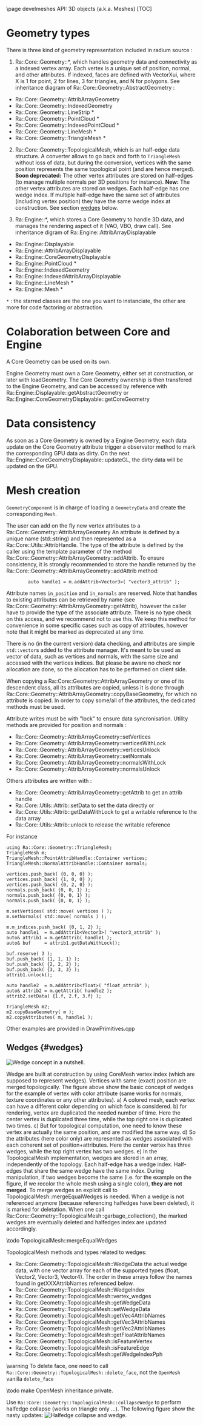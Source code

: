 \page develmeshes API: 3D objects (a.k.a. Meshes)
[TOC]

# Geometry types
There is three kind of geometry representation included in radium source :
 1. Ra::Core::Geometry::*, which handles geometry data and connectivity as a indexed vertex array.
Each vertex is a unique set of position, normal, and other attributes.
If indexed, faces are defined with VectorXui, where X is 1 for point, 2 for lines, 3 for triangles, and N for polygons.
See inheritance diagram of Ra::Core::Geometry::AbstractGeometry :
   - Ra::Core::Geometry::AttribArrayGeometry
   - Ra::Core::Geometry::IndexedGeometry
   - Ra::Core::Geometry::LineStrip *
   - Ra::Core::Geometry::PointCloud *
   - Ra::Core::Geometry::IndexedPointCloud *
   - Ra::Core::Geometry::LineMesh *
   - Ra::Core::Geometry::TriangleMesh *

 2. Ra::Core::Geometry::TopologicalMesh, which is an half-edge data structure. 
A converter allows to go back and forth to `TriangleMesh`
without loss of data, but during the conversion, vertices with the same position represents the same topological point (and are hence merged). 
**Soon deprecated:** The other vertex attributes are stored on half-edges (to manage multiple normals per 3D positions
for instance).
**New:** The other vertex attributes are stored on wedges. Each half-edge has one wedge index. If multiple half-edge have the same set of attributes (including vertex position) they have the same wedge index at construction. See section [wedges](#wedges) below.

 3. Ra::Engine::*, which stores a Core Geometry to handle 3D data, and manages the rendering aspect of it (VAO, VBO, draw call).
See inheritance digram of Ra::Engine::AttribArrayDisplayable
   - Ra::Engine::Displayable
   - Ra::Engine::AttribArrayDisplayable
   - Ra::Engine::CoreGeometryDisplayable
   - Ra::Engine::PointCloud *
   - Ra::Engine::IndexedGeometry
   - Ra::Engine::IndexedAttribArrayDisplayable
   - Ra::Engine::LineMesh *
   - Ra::Engine::Mesh *
   
 `*` : the starred classes are the one you want to instanciate, the other are more for code factoring or abstraction.
   
# Colaboration between Core and Engine

A Core Geometry can be used on its own.

Engine Geometry must own a Core Geometry, either set at construction, or later with loadGeometry.
The Core Geometry ownership is then transfered to the Engine Geometry, and can be accessed by reference with Ra::Engine::Displayable::getAbstractGeometry or Ra::Engine::CoreGeometryDisplayable::getCoreGeometry


# Data consistency
As soon as a Core Geometry is owned by a Engine Geometry, each data update on the Core Geometry attribute trigger a observator method to mark the corresponding GPU data as dirty.
On the next Ra::Engine::CoreGeometryDisplayable::updateGL, the dirty data will be updated on the GPU.

# Mesh creation
`GeometryComponent` is in charge of loading a `GeometryData` and create the corresponding `Mesh`.

The user can add on the fly new vertex attributes to a Ra::Core::Geometry::AttribArrayGeometry
An attribute is defined by a unique name (std::string) and then represented as a Ra::Core::Utils::AttribHandle.
The type of the attribute is defined by the caller using the template parameter of the method  Ra::Core::Geometry::AttribArrayGeometry::addAttrib.
To ensure consistency, it is strongly recommended to store the handle returned by the Ra::Core::Geometry::AttribArrayGeometry::addAttrib method:
~~~{.cpp}
        auto handle1 = m.addAttrib<Vector3>( "vector3_attrib" );
~~~
Attribute names `in_position` and `in_normals` are reserved.
Note that handles to existing attributes can be retrieved by name (see Ra::Core::Geometry::AttribArrayGeometry::getAttrib), however
the caller have to provide the type of the associate attribute.
There is no type check on this access, and we recommend not to use this. We keep this method for convenience in some
specific cases such as copy of attributes, however note that it might be marked as deprecated at any time.

There is no (in the current version) data checking, and attributes are simple `std::vector`s added to the attribute
manager. It's meant to be used as vector of data, such as vertices and normals, with the same size and accessed with
the vertices indices. But please be aware no check nor allocation are done, so the allocation has to be performed on
client side.

When copying a Ra::Core::Geometry::AttribArrayGeometry or one of its descendent class, all its attributes are copied, unless it is done through Ra::Core::Geometry::AttribArrayGeometry::copyBaseGeometry, for which no attribute is copied.
In order to copy some/all of the attributes, the dedicated methods must be used.

Attribute writes must be with "lock" to ensure data syncronisation.
Utility methods are provided for position and normals :

 - Ra::Core::Geometry::AttribArrayGeometry::setVertices
 - Ra::Core::Geometry::AttribArrayGeometry::verticesWithLock
 - Ra::Core::Geometry::AttribArrayGeometry::verticesUnlock
 - Ra::Core::Geometry::AttribArrayGeometry::setNormals
 - Ra::Core::Geometry::AttribArrayGeometry::normalsWithLock
 - Ra::Core::Geometry::AttribArrayGeometry::normalsUnlock

Others attributes are written with :
 - Ra::Core::Geometry::AttribArrayGeometry::getAttrib to get an attrib handle
 - Ra::Core::Utils::Attrib::setData to set the data directly 
or
 - Ra::Core::Utils::Attrib::getDataWithLock to get a writable reference to the data array
 - Ra::Core::Utils::Attrib::unlock to release the writable reference

For instance

~~~{.cpp}
using Ra::Core::Geometry::TriangleMesh;
TriangleMesh m;
TriangleMesh::PointAttribHandle::Container vertices;
TriangleMesh::NormalAttribHandle::Container normals;
	
vertices.push_back( {0, 0, 0} );
vertices.push_back( {1, 0, 0} );
vertices.push_back( {0, 2, 0} );
normals.push_back( {0, 0, 1} );
normals.push_back( {0, 0, 1} );
normals.push_back( {0, 0, 1} );
	
m.setVertices( std::move( vertices ) );
m.setNormals( std::move( normals ) );
	
m.m_indices.push_back( {0, 1, 2} );
auto handle1  = m.addAttrib<Vector3>( "vector3_attrib" );
auto& attrib1 = m.getAttrib( handle1 );
auto& buf     = attrib1.getDataWithLock();
	
buf.reserve( 3 );
buf.push_back( {1, 1, 1} );
buf.push_back( {2, 2, 2} );
buf.push_back( {3, 3, 3} );
attrib1.unlock();
	
auto handle2  = m.addAttrib<float>( "float_attrib" );
auto& attrib2 = m.getAttrib( handle2 );
attrib2.setData( {1.f, 2.f, 3.f} );
	
TriangleMesh m2;
m2.copyBaseGeometry( m );
m2.copyAttributes( m, handle1 );
~~~


Other examples are provided in DrawPrimitives.cpp

## Wedges {#wedges}

![Wedge concept in a nutshell.](wedges.svg)

Wedge are built at construction by using CoreMesh vertex index (which are supposed to represent wedges). Vertices with same (exact) position are merged topologically.
The figure above show the basic concept of wedges for the example of vertex with color attribute (same works for normals, texture coordinates or any other attributes).
a) A colored mesh, each vertex can have a different color depending on which face is considered. b) for rendering, vertex are duplicated the needed number of time. Here the center vertex is duplicated three time, while the top right one is duplicated two times. c) But for topological computation, one need to know these vertex are actually the same position, and are modified the same way. d) So the attributes (here color only) are represented as wedges associated with each coherent set of position+attributes. Here the center vertex has three wedges, while the top right vertex has two wedges. e) In the TopologicalMesh implementation, wedges are stored in an array, independently of the topology. Each half-edge has a wedge index. Half-edges that share the same wedge have the same index.
During manipulation, if two wedges become the same (i.e. for the example on the figure, if we recolor the whole mesh using a single color), **they are not merged**.
To merge wedges an explicit call to TopologicalMesh::mergeEqualWedges is needed.
When a wedge is not referenced anymore (because referencing halfedges have been deleted), it is marked for deletation. When one call Ra::Core::Geometry::TopologicalMesh::garbage_collection(), the marked wedges are eventually deleted and halfedges index are updated accordingly.

\todo  TopologicalMesh::mergeEqualWedges

TopologicalMesh methods and types related to wedges: 

- Ra::Core::Geometry::TopologicalMesh::WedgeData the actual wedge data, with one vector array for each of the supported types (float, Vector2, Vector3, Vector4). The order in these arrays follow the names found in getXXXAttribNames referenced below.
- Ra::Core::Geometry::TopologicalMesh::WedgeIndex
- Ra::Core::Geometry::TopologicalMesh::vertex_wedges
- Ra::Core::Geometry::TopologicalMesh::getWedgeData
- Ra::Core::Geometry::TopologicalMesh::setWedgeData
- Ra::Core::Geometry::TopologicalMesh::getVec4AttribNames
- Ra::Core::Geometry::TopologicalMesh::getVec3AttribNames
- Ra::Core::Geometry::TopologicalMesh::getVec2AttribNames
- Ra::Core::Geometry::TopologicalMesh::getFloatAttribNames
- Ra::Core::Geometry::TopologicalMesh::isFeatureVertex
- Ra::Core::Geometry::TopologicalMesh::isFeatureEdge
- Ra::Core::Geometry::TopologicalMesh::getWedgeIndexPph


\warning To delete face, one need to call `Ra::Core::Geometry::TopologicalMesh::delete_face`, not the `OpenMesh` vanilla `delete_face`

\todo make OpenMesh inheritance private.

Use `Ra::Core::Geometry::TopologicalMesh::collapseWedge` to perform halfedge collapse (works on triangle only ...). The following figure show the nasty updates:
![Halfedge collapse and wedge.](wedge-collapse.svg)
